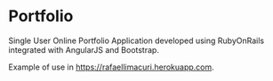 Portfolio
=========

Single User Online Portfolio Application developed using RubyOnRails integrated with AngularJS and Bootstrap.

Example of use in <a href='https://rafaellimacuri.herokuapp.com' target='_portfolio_rafael_heroku'>https://rafaellimacuri.herokuapp.com</a>.
